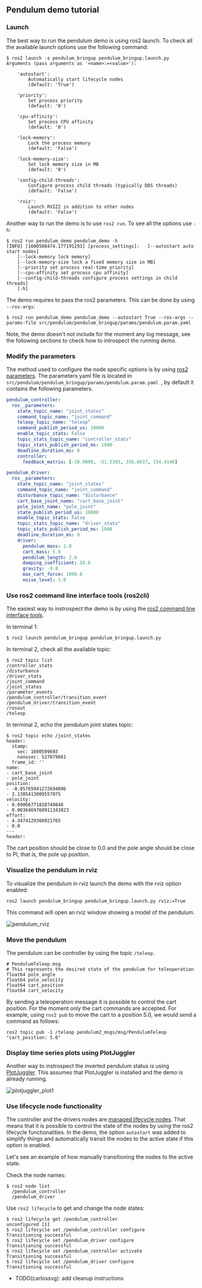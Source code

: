 ## Pendulum demo tutorial

### Launch 

The best way to run the pendulum demo is using ros2 launch. To check all the available launch
 options use the following command:

```shell script
$ ros2 launch -s pendulum_bringup pendulum_bringup.launch.py 
Arguments (pass arguments as '<name>:=<value>'):

    'autostart':
        Automatically start lifecycle nodes
        (default: 'True')

    'priority':
        Set process priority
        (default: '0')

    'cpu-affinity':
        Set process CPU affinity
        (default: '0')

    'lock-memory':
        Lock the process memory
        (default: 'False')

    'lock-memory-size':
        Set lock memory size in MB
        (default: '0')

    'config-child-threads':
        Configure process child threads (typically DDS threads)
        (default: 'False')

    'rviz':
        Launch RVIZ2 in addition to other nodes
        (default: 'False')
```

Another way to run the demo is to use `ros2 run`. To see all the options use `-h`:

```shell script
$ ros2 run pendulum_demo pendulum_demo -h
[INFO] [1600508474.177191293] [process_settings]: 	[--autostart auto start nodes]
	[--lock-memory lock memory]
	[--lock-memory-size lock a fixed memory size in MB]
	[--priority set process real-time priority]
	[--cpu-affinity set process cpu affinity]
	[--config-child-threads configure process settings in child threads]
	[-h]
```

The demo requires to pass the ros2 parameters. This can be done by using `--ros-args`:

```shell
$ ros2 run pendulum_demo pendulum_demo --autostart True --ros-args --params-file src/pendulum/pendulum_bringup/params/pendulum.param.yaml
```

Note, the demo doesn't not include for the moment any log message, see the following sections to
 check how to introspect the running demo. 

### Modify the parameters

The method used to configure the node specific options is by using 
[ros2 parameters](https://docs.ros.org/en/rolling/Tutorials/Parameters/Understanding-ROS2-Parameters.html).
The parameters yaml file is located in `src/pendulum/pendulum_bringup/params/pendulum.param.yaml
`, by default it contains the following parameters.

```yaml
pendulum_controller:
  ros__parameters:
    state_topic_name: "joint_states"
    command_topic_name: "joint_command"
    teleop_topic_name: "teleop"
    command_publish_period_us: 10000
    enable_topic_stats: False
    topic_stats_topic_name: "controller_stats"
    topic_stats_publish_period_ms: 1000
    deadline_duration_ms: 0
    controller:
      feedback_matrix: [-10.0000, -51.5393, 356.8637, 154.4146]

pendulum_driver:
  ros__parameters:
    state_topic_name: "joint_states"
    command_topic_name: "joint_command"
    disturbance_topic_name: "disturbance"
    cart_base_joint_name: "cart_base_joint"
    pole_joint_name: "pole_joint"
    state_publish_period_us: 10000
    enable_topic_stats: False
    topic_stats_topic_name: "driver_stats"
    topic_stats_publish_period_ms: 1000
    deadline_duration_ms: 0
    driver:
      pendulum_mass: 1.0
      cart_mass: 5.0
      pendulum_length: 2.0
      damping_coefficient: 20.0
      gravity: -9.8
      max_cart_force: 1000.0
      noise_level: 1.0
```


### Use ros2 command line interface tools (ros2cli)

The easiest way to instrospect the demo is by using the 
[ros2 command line interface tools](https://docs.ros.org/en/rolling/Concepts/About-Command-Line-Tools.html).

In terminal 1:

```shell script
$ ros2 launch pendulum_bringup pendulum_bringup.launch.py
```

In terminal 2, check all the available topic:

```shell script
$ ros2 topic list
/controller_stats
/disturbance
/driver_stats
/joint_command
/joint_states
/parameter_events
/pendulum_controller/transition_event
/pendulum_driver/transition_event
/rosout
/teleop
```

In terminal 2, echo the pendulum joint states topic:

```shell script
$ ros2 topic echo /joint_states
header:
  stamp:
    sec: 1600509693
    nanosec: 527079661
  frame_id: ''
name:
- cart_base_joint
- pole_joint
position:
- -0.05765941272694896
- 3.1385413009557075
velocity:
- 0.09066771810749848
- 0.0036469760911343823
effort:
- 4.3474129360921765
- 0.0
---
header:
```
The cart position should be close to 0.0 and the pole angle should be close to PI, that is, the
 pole up position. 

### Visualize the pendulum in rviz

To visualize the pendulum in rviz launch the demo with the rviz option enabled:

```shell script
ros2 launch pendulum_bringup pendulum_bringup.launch.py rviz:=True
```

This command will open an rviz window showing a model of the pendulum.

![pendulum_rviz](images/pendulum_rviz.gif)

### Move the pendulum

The pendulum can be controller by using the topic `/teleop`.

```text
# PendulumTeleop.msg
# This represents the desired state of the pendulum for teleoperation
float64 pole_angle
float64 pole_velocity
float64 cart_position
float64 cart_velocity
```

By sending a teleoperation message it is possible to control the cart position. For the moment
 only the cart commands are accepted. For example, using `ros2 pub` to move the cart to a
  position 5.0, we would send a command as follows: 

```shell script
ros2 topic pub -1 /teleop pendulum2_msgs/msg/PendulumTeleop "cart_position: 5.0"
```

### Display time series plots using PlotJuggler

Another way to instrospect the inverted pendulum status is using 
[PlotJuggler](https://github.com/facontidavide/PlotJuggler). This assumes that PlotJuggler is
 installed and the demo is already running. 
 
![plotjuggler_plot1](images/plotjuggler_plot1.png )

### Use lifecycle node functionality

The controller and the drivers nodes are 
[managed lifecycle nodes](http://design.ros2.org/articles/node_lifecycle.html). 
That means that it is possible to control the state of the nodes by using the ros2 lifecycle
 functionalities. In the demo, the option `autostart` was added to simplify things and
  automatically transit the nodes to the active state if this option is enabled. 
  
Let's see an example of how manually transitioning the nodes to the active state. 

Check the node names:
  
```shell script
$ ros2 node list
  /pendulum_controller
  /pendulum_driver
```

Use `ros2 lifecycle` to get and change the node states:
```shell script
$ ros2 lifecycle get /pendulum_controller
unconfigured [1]
$ ros2 lifecycle set /pendulum_controller configure
Transitioning successful
$ ros2 lifecycle set /pendulum_driver configure
Transitioning successful
$ ros2 lifecycle set /pendulum_controller activate
Transitioning successful
$ ros2 lifecycle set /pendulum_driver configure
Transitioning successful
```

- TODO(carlossvg): add cleanup instructions

